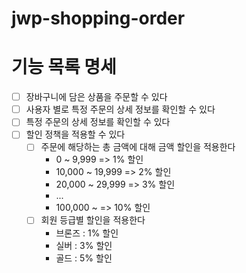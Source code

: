 # jwp-shopping-order

# 기능 목록 명세
- [ ] 장바구니에 담은 상품을 주문할 수 있다
- [ ] 사용자 별로 특정 주문의 상세 정보를 확인할 수 있다
- [ ] 특정 주문의 상세 정보를 확인할 수 있다
- [ ] 할인 정책을 적용할 수 있다
  - [ ] 주문에 해당하는 총 금액에 대해 금액 할인을 적용한다
    - 0 ~ 9,999 => 1% 할인
    - 10,000 ~ 19,999 => 2% 할인
    - 20,000 ~ 29,999 => 3% 할인
    - ...
    - 100,000 ~ => 10% 할인
  - [ ] 회원 등급별 할인을 적용한다
    - 브론즈 : 1% 할인
    - 실버 : 3% 할인
    - 골드 : 5% 할인

